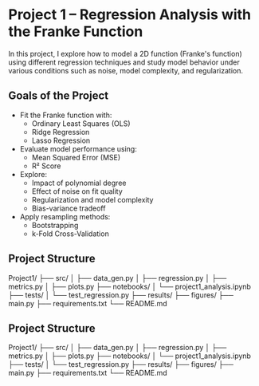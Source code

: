 # Project 1 – Regression Analysis with the Franke Function


In this project, I explore how to model a 2D function (Franke's function) using different regression techniques and study model behavior under various conditions such as noise, model complexity, and regularization.


## Goals of the Project

- Fit the Franke function with:
  - Ordinary Least Squares (OLS)
  - Ridge Regression
  - Lasso Regression
- Evaluate model performance using:
  - Mean Squared Error (MSE)
  - R² Score
- Explore:
  - Impact of polynomial degree
  - Effect of noise on fit quality
  - Regularization and model complexity
  - Bias-variance tradeoff
- Apply resampling methods:
  - Bootstrapping
  - k-Fold Cross-Validation

## Project Structure 
Project1/ ├── src/ │ ├── data_gen.py │ ├── regression.py │ ├── metrics.py │ ├── plots.py ├── notebooks/ │ └── project1_analysis.ipynb ├── tests/ │ └── test_regression.py ├── results/ ├── figures/ ├── main.py ├── requirements.txt └── README.md 


## Project Structure
Project1/
├── src/
│   ├── data_gen.py
│   ├── regression.py
│   ├── metrics.py
│   ├── plots.py
├── notebooks/
│   └── project1_analysis.ipynb
├── tests/
│   └── test_regression.py
├── results/
├── figures/
├── main.py
├── requirements.txt
└── README.md
